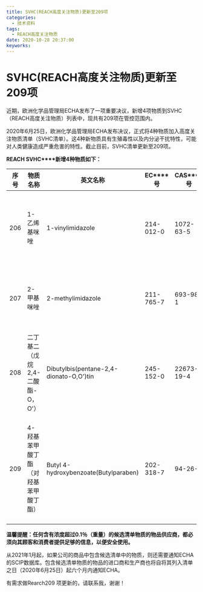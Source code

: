 ```yaml
---
title: SVHC(REACH高度关注物质)更新至209项
categories:
  - 技术资料
tags:
  - REACH高度关注物质
date: 2020-10-28 20:37:00
keyworks: 
---
```

# SVHC(REACH高度关注物质)更新至209项

近期，欧洲化学品管理局ECHA发布了一项重要决议，新增4项物质到SVHC（REACH高度关注物质）列表中，现共有209项在管控范围内。

 

2020年6月25日，欧洲化学品管理局ECHA发布决议，正式将4种物质加入高度关注物质清单（SVHC清单）。这4种新物质具有生殖毒性以及内分泌干扰特性，可能对人类健康造成严重危害的特性。截止目前，SVHC清单更新至209项。

 

**REACH SVHC****新增4种物质如下：**

| **序号** | **物质名称**                         | **英文名称**                             | **EC****号** | **CAS****号** | **加入原因**                                    | **常见用途**                     |
| -------- | ------------------------------------ | ---------------------------------------- | ------------ | ------------- | ----------------------------------------------- | -------------------------------- |
| 206      | 1-乙烯基咪唑                         | 1-vinylimidazole                         | 214-012-0    | 1072-63-5     | 生殖毒性（第57（c）条）                         | 在配方中和在聚合物生产中作为单体 |
| 207      | 2-甲基咪唑                           | 2-methylimidazole                        | 211-765-7    | 693-98-1      | 生殖毒性（第57（c）条）                         | 作为涂料产品生产中的催化剂       |
| 208      | 二丁基二（戊烷2,4-二酸酯-O，O'）     | Dibutylbis(pentane-2,4-dionato-O,O')tin  | 245-152-0    | 22673-19-4    | 生殖毒性（第57（c）条）                         | 在塑料生产中作为催化剂和添加剂   |
| 209      | 4-羟基苯甲酸丁酯（对羟基苯甲酸丁酯） | Butyl    4-hydroxybenzoate(Butylparaben) | 202-318-7    | 94-26-8       | 内分泌干扰特性-人类健康（第57（f）条-人类健康） | 化妆品，个人护理产品和药品       |

 

**温馨提醒：任何含有浓度超过****0.1****％（重量）的候选清单物质的物品供应商，都必须向其顾客和消费者提供足够的信息，以便安全使用。** 

从2021年1月起，如果公司的商品中包含候选清单中的物质，则还需要通知ECHA的SCIP数据库。包含候选清单物质的物品的进口商和生产商也将自将其列入清单之日（2020年6月25日）起六个月内通知ECHA。  


 有需求做Rearch209 项更新的，请联系我，谢谢！

 
